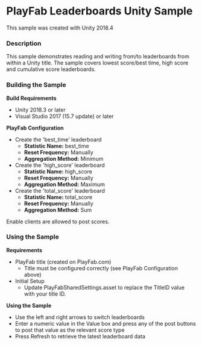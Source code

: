 # PlayFab Leaderboards Unity Sample
This sample was created with Unity 2018.4

### Description

This sample demonstrates reading and writing from/to leaderboards from within a Unity title. The sample covers lowest score/best time, high score and cumulative score leaderboards.

### Building the Sample

**Build Requirements**

* Unity 2018.3 or later
* Visual Studio 2017 (15.7 update) or later

**PlayFab Configuration**

* Create the 'best_time' leaderboard
  * __Statistic Name:__ best_time
  * __Reset Frequency:__ Manually
  * __Aggregation Method:__ Minimum
* Create the 'high_score' leaderboard
  * __Statistic Name:__ high_score
  * __Reset Frequency:__ Manually
  * __Aggregation Method:__ Maximum
* Create the 'total_score' leaderboard
  * __Statistic Name:__ total_score
  * __Reset Frequency:__ Manually
  * __Aggregation Method:__ Sum

Enable clients are allowed to post scores.

 ### Using the Sample
 
**Requirements**
* PlayFab title (created on PlayFab.com)
  * Title must be configured correctly (see PlayFab Configuration above)
* Initial Setup
  * Update PlayFabSharedSettings.asset to replace the TitleID value with your title ID.

**Using the Sample**

* Use the left and right arrows to switch leaderboards
* Enter a numeric value in the Value box and press any of the post buttons to post that value as the relevant score type
* Press Refresh to retrieve the latest leaderboard data

